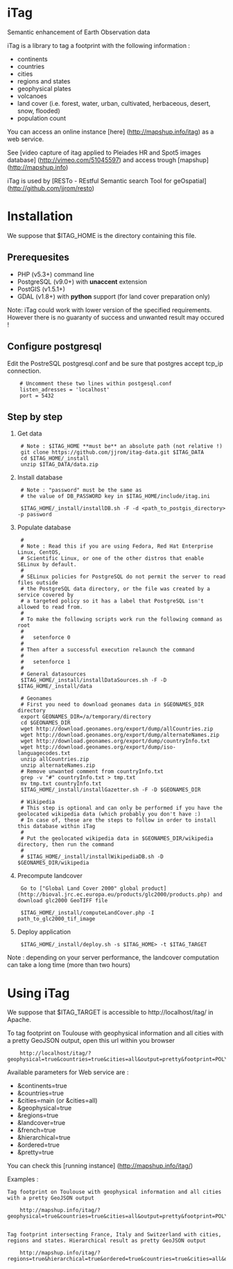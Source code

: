 iTag
====

Semantic enhancement of Earth Observation data

iTag is a library to tag a footprint with the following information :
* continents
* countries
* cities
* regions and states
* geophysical plates
* volcanoes
* land cover (i.e. forest, water, urban, cultivated, herbaceous, desert, snow, flooded)
* population count

You can access an online instance [here] (http://mapshup.info/itag) as a web service.

See [video capture of itag applied to Pleiades HR and Spot5 images database] (http://vimeo.com/51045597) and access trough [mapshup] (http://mapshup.info)

iTag is used by [RESTo - REstful Semantic search Tool for geOspatial] (http://github.com/jjrom/resto)

Installation
============

We suppose that $ITAG_HOME is the directory containing this file.

Prerequesites
-------------

* PHP (v5.3+) command line
* PostgreSQL (v9.0+) with **unaccent** extension
* PostGIS (v1.5.1+)
* GDAL (v1.8+) with **python** support (for land cover preparation only)

Note: iTag could work with lower version of the specified requirements.
However there is no guaranty of success and unwanted result may occured !

Configure postgresql
--------------------

Edit the PostreSQL postgresql.conf and be sure that postgres accept tcp_ip connection.

        # Uncomment these two lines within postgesql.conf
        listen_adresses = 'localhost'
        port = 5432

Step by step
------------

1. Get data
        
        # Note : $ITAG_HOME **must be** an absolute path (not relative !)
        git clone https://github.com/jjrom/itag-data.git $ITAG_DATA
        cd $ITAG_HOME/_install
        unzip $ITAG_DATA/data.zip

2. Install database

        # Note : "password" must be the same as 
        # the value of DB_PASSWORD key in $ITAG_HOME/include/itag.ini
        
        $ITAG_HOME/_install/installDB.sh -F -d <path_to_postgis_directory> -p password

3. Populate database
        
        # 
        # Note : Read this if you are using Fedora, Red Hat Enterprise Linux, CentOS,
        # Scientific Linux, or one of the other distros that enable SELinux by default.
        #
        # SELinux policies for PostgreSQL do not permit the server to read files outside
        # the PostgreSQL data directory, or the file was created by a service covered by
        # a targeted policy so it has a label that PostgreSQL isn't allowed to read from.
        #
        # To make the following scripts work run the following command as root
        #
        #   setenforce 0
        # 
        # Then after a successful execution relaunch the command
        #
        #   setenforce 1
        #
        # General datasources
        $ITAG_HOME/_install/installDataSources.sh -F -D $ITAG_HOME/_install/data
        
        # Geonames
        # First you need to download geonames data in $GEONAMES_DIR directory
        export GEONAMES_DIR=/a/temporary/directory
        cd $GEONAMES_DIR
        wget http://download.geonames.org/export/dump/allCountries.zip
        wget http://download.geonames.org/export/dump/alternateNames.zip
        wget http://download.geonames.org/export/dump/countryInfo.txt
        wget http://download.geonames.org/export/dump/iso-languagecodes.txt
        unzip allCountries.zip
        unzip alternateNames.zip
        # Remove unwanted comment from countryInfo.txt
        grep -v "#" countryInfo.txt > tmp.txt
        mv tmp.txt countryInfo.txt
        $ITAG_HOME/_install/installGazetter.sh -F -D $GEONAMES_DIR

        # Wikipedia
        # This step is optional and can only be performed if you have the geolocated wikipedia data (which probably you don't have :)
        # In case of, these are the steps to follow in order to install this database within iTag
        #
        # Put the geolocated wikipedia data in $GEONAMES_DIR/wikipedia directory, then run the command
        #
        # $ITAG_HOME/_install/installWikipediaDB.sh -D $GEONAMES_DIR/wikipedia
    
4. Precompute landcover

        Go to ["Global Land Cover 2000" global product] (http://bioval.jrc.ec.europa.eu/products/glc2000/products.php) and download glc2000 GeoTIFF file

        $ITAG_HOME/_install/computeLandCover.php -I path_to_glc2000_tif_image

5. Deploy application

        $ITAG_HOME/_install/deploy.sh -s $ITAG_HOME> -t $ITAG_TARGET


Note : depending on your server performance, the landcover computation can take a long time (more than two hours)

Using iTag
==========

We suppose that $ITAG_TARGET is accessible to http://localhost/itag/ in Apache.

To tag footprint on Toulouse with geophysical information and all cities with a pretty GeoJSON output, open this url within you browser
    
        http://localhost/itag/?geophysical=true&countries=true&cities=all&output=pretty&footprint=POLYGON((1.350360%2043.532822,1.350360%2043.668522,1.515350%2043.668522,1.515350%2043.532822,1.350360%2043.532822))

Available parameters for Web service are :
* &continents=true
* &countries=true
* &cities=main (or &cities=all)
* &geophysical=true
* &regions=true
* &landcover=true
* &french=true
* &hierarchical=true
* &ordered=true
* &pretty=true

You can check this [running instance] (http://mapshup.info/itag/)


Examples :

    Tag footprint on Toulouse with geophysical information and all cities with a pretty GeoJSON output
    
        http://mapshup.info/itag/?geophysical=true&countries=true&cities=all&output=pretty&footprint=POLYGON((1.350360%2043.532822,1.350360%2043.668522,1.515350%2043.668522,1.515350%2043.532822,1.350360%2043.532822))


    Tag footprint intersecting France, Italy and Switzerland with cities, regions and states. Hierarchical result as pretty GeoJSON output
    
        http://mapshup.info/itag/?regions=true&hierarchical=true&ordered=true&countries=true&cities=all&output=pretty&footprint=POLYGON((6.487426757812523%2045.76081241294796,6.487426757812523%2046.06798615804025,7.80578613281244%2046.06798615804025,7.80578613281244%2045.76081241294796,6.487426757812523%2045.76081241294796))
